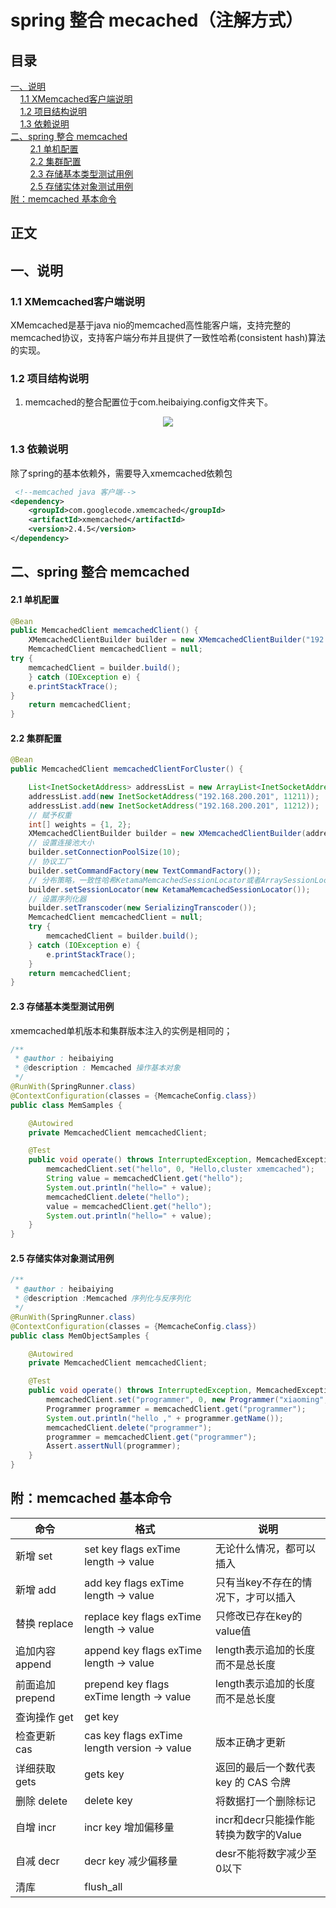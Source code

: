 # spring 整合 mecached（注解方式）
## 目录<br/>
<a href="#一说明">一、说明</a><br/>
&nbsp;&nbsp;&nbsp;&nbsp;<a href="#11--XMemcached客户端说明">1.1  XMemcached客户端说明</a><br/>
&nbsp;&nbsp;&nbsp;&nbsp;<a href="#12-项目结构说明">1.2 项目结构说明</a><br/>
&nbsp;&nbsp;&nbsp;&nbsp;<a href="#13-依赖说明">1.3 依赖说明</a><br/>
<a href="#二spring-整合-memcached">二、spring 整合 memcached</a><br/>
&nbsp;&nbsp;&nbsp;&nbsp;&nbsp;&nbsp;&nbsp;&nbsp;<a href="#21-单机配置">2.1 单机配置</a><br/>
&nbsp;&nbsp;&nbsp;&nbsp;&nbsp;&nbsp;&nbsp;&nbsp;<a href="#22-集群配置">2.2 集群配置</a><br/>
&nbsp;&nbsp;&nbsp;&nbsp;&nbsp;&nbsp;&nbsp;&nbsp;<a href="#23-存储基本类型测试用例">2.3 存储基本类型测试用例</a><br/>
&nbsp;&nbsp;&nbsp;&nbsp;&nbsp;&nbsp;&nbsp;&nbsp;<a href="#25-存储实体对象测试用例">2.5 存储实体对象测试用例</a><br/>
<a href="#附memcached-基本命令">附：memcached 基本命令</a><br/>
## 正文<br/>


## 一、说明

### 1.1  XMemcached客户端说明

XMemcached是基于java nio的memcached高性能客户端，支持完整的memcached协议，支持客户端分布并且提供了一致性哈希(consistent hash)算法的实现。

### 1.2 项目结构说明

1. memcached的整合配置位于com.heibaiying.config文件夹下。

<div align="center"> <img src="https://github.com/heibaiying/spring-samples-for-all/blob/master/pictures/spring-memcached-annotation.png"/> </div>

### 1.3 依赖说明

除了spring的基本依赖外，需要导入xmemcached依赖包

```xml
 <!--memcached java 客户端-->
<dependency>
    <groupId>com.googlecode.xmemcached</groupId>
    <artifactId>xmemcached</artifactId>
    <version>2.4.5</version>
</dependency>
```



## 二、spring 整合 memcached

#### 2.1 单机配置

```java
@Bean
public MemcachedClient memcachedClient() {
    XMemcachedClientBuilder builder = new XMemcachedClientBuilder("192.168.200.201:11211");
    MemcachedClient memcachedClient = null;
try {
	memcachedClient = builder.build();
	} catch (IOException e) {
	e.printStackTrace();
}
	return memcachedClient;
}
```

#### 2.2 集群配置

```java
@Bean
public MemcachedClient memcachedClientForCluster() {

    List<InetSocketAddress> addressList = new ArrayList<InetSocketAddress>();
    addressList.add(new InetSocketAddress("192.168.200.201", 11211));
    addressList.add(new InetSocketAddress("192.168.200.201", 11212));
    // 赋予权重
    int[] weights = {1, 2};
    XMemcachedClientBuilder builder = new XMemcachedClientBuilder(addressList, weights);
    // 设置连接池大小
    builder.setConnectionPoolSize(10);
    // 协议工厂
    builder.setCommandFactory(new TextCommandFactory());
    // 分布策略，一致性哈希KetamaMemcachedSessionLocator或者ArraySessionLocator(默认)
    builder.setSessionLocator(new KetamaMemcachedSessionLocator());
    // 设置序列化器
    builder.setTranscoder(new SerializingTranscoder());
    MemcachedClient memcachedClient = null;
    try {
        memcachedClient = builder.build();
    } catch (IOException e) {
        e.printStackTrace();
    }
    return memcachedClient;
}
```

#### 2.3 存储基本类型测试用例

xmemcached单机版本和集群版本注入的实例是相同的；

```java
/**
 * @author : heibaiying
 * @description : Memcached 操作基本对象
 */
@RunWith(SpringRunner.class)
@ContextConfiguration(classes = {MemcacheConfig.class})
public class MemSamples {

    @Autowired
    private MemcachedClient memcachedClient;

    @Test
    public void operate() throws InterruptedException, MemcachedException, TimeoutException {
        memcachedClient.set("hello", 0, "Hello,cluster xmemcached");
        String value = memcachedClient.get("hello");
        System.out.println("hello=" + value);
        memcachedClient.delete("hello");
        value = memcachedClient.get("hello");
        System.out.println("hello=" + value);
    }
}
```

#### 2.5 存储实体对象测试用例

```java
/**
 * @author : heibaiying
 * @description :Memcached 序列化与反序列化
 */
@RunWith(SpringRunner.class)
@ContextConfiguration(classes = {MemcacheConfig.class})
public class MemObjectSamples {

    @Autowired
    private MemcachedClient memcachedClient;

    @Test
    public void operate() throws InterruptedException, MemcachedException, TimeoutException {
        memcachedClient.set("programmer", 0, new Programmer("xiaoming", 12, 5000.21f, new Date()));
        Programmer programmer = memcachedClient.get("programmer");
        System.out.println("hello ," + programmer.getName());
        memcachedClient.delete("programmer");
        programmer = memcachedClient.get("programmer");
        Assert.assertNull(programmer);
    }
}

```



## 附：memcached 基本命令

| 命令            | 格式                                               | 说明                                  |
| --------------- | -------------------------------------------------- | ------------------------------------- |
| 新增 set        | set  key  flags   exTime  length -> value          | 无论什么情况，都可以插入              |
| 新增 add        | add key  flags   exTime  length -> value           | 只有当key不存在的情况下，才可以插入   |
| 替换 replace    | replace  key  flags   exTime  length -> value      | 只修改已存在key的value值              |
| 追加内容append  | append  key  flags   exTime  length -> value       | length表示追加的长度而不是总长度      |
| 前面追加prepend | prepend  key  flags   exTime  length -> value      | length表示追加的长度而不是总长度      |
| 查询操作 get    | get  key                                           |                                       |
| 检查更新 cas    | cas  key  flags  exTime  length  version  -> value | 版本正确才更新                        |
| 详细获取 gets   | gets   key                                         | 返回的最后一个数代表 key 的 CAS 令牌  |
| 删除 delete     | delete   key                                       | 将数据打一个删除标记                  |
| 自增 incr       | incr  key  增加偏移量                              | incr和decr只能操作能转换为数字的Value |
| 自减 decr       | decr  key  减少偏移量                              | desr不能将数字减少至0以下             |
| 清库            | flush_all                                          |                                       |